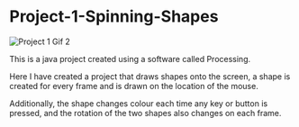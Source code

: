 # Project-1-Spinning-Shapes

![Project 1 Gif 2](https://user-images.githubusercontent.com/55985418/188513633-5b0e0e9d-32b8-4950-8316-d2e605cdda71.gif)


This is a java project created using a software called Processing. 

Here I have created a project that draws shapes onto the screen, a shape is created for every frame and is drawn on the location of the mouse. 

Additionally, the shape changes colour each time any key or button is pressed, and the rotation of the two shapes also changes on each frame.
